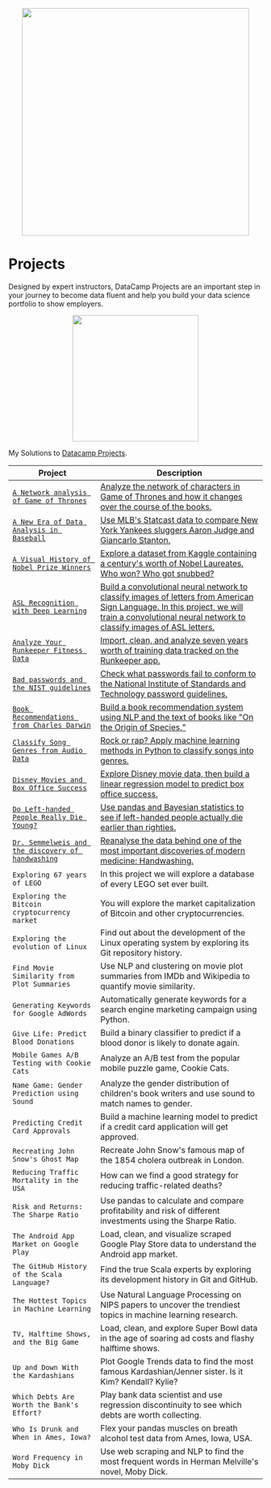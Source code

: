 <p align="center"> 
<img src="https://cdn.datacamp.com/main-app/assets/brand/logos/DataCamp_Horizontal_RGB-d196011f63ebda76dc5c9772425cf9541b8639af842d5e5476ef10f2460ed1e4.png" width="450">
</p>

# Projects


Designed by expert instructors, DataCamp Projects are an important step in your journey to become data fluent and help you build your data science portfolio to show employers.

<p align="center"> 
<img src="https://cdn.datacamp.com/main-app/assets/projects/projects-illustration-fb3e253ea0527cd53aafbd5ed1c4570a5c818c8deba9d0cedceb095bf64cb3fa.svg" width="250">
</p>

My Solutions to [Datacamp Projects](https://www.datacamp.com/profile/veeralakrishna).


| Project | Description |
| --- | --- |
|[ `A Network analysis of Game of Thrones` ](https://github.com/veeralakrishna/DataCamp-Portfolio-Project-Solutions--Python/tree/master/A%20Network%20analysis%20of%20Game%20of%20Thrones)| [Analyze the network of characters in Game of Thrones and how it changes over the course of the books.](https://www.datacamp.com/projects/76) |
| [`A New Era of Data Analysis in Baseball`](https://github.com/veeralakrishna/DataCamp-Portfolio-Project-Solutions--Python/tree/master/A%20New%20Era%20of%20Data%20Analysis%20in%20Baseball) |[Use MLB's Statcast data to compare New York Yankees sluggers Aaron Judge and Giancarlo Stanton.](https://www.datacamp.com/projects/250)|
| [`A Visual History of Nobel Prize Winners`](https://github.com/veeralakrishna/DataCamp-Portfolio-Project-Solutions--Python/tree/master/A%20Visual%20History%20of%20Nobel%20Prize%20Winners) | [Explore a dataset from Kaggle containing a century's worth of Nobel Laureates. Who won? Who got snubbed?](https://www.datacamp.com/projects/441) |
| [`ASL Recognition with Deep Learning`](https://github.com/veeralakrishna/DataCamp-Portfolio-Project-Solutions--Python/tree/master/ASL%20Recognition%20with%20Deep%20Learning) | [Build a convolutional neural network to classify images of letters from American Sign Language. In this project, we will train a convolutional neural network to classify images of ASL letters.](https://www.datacamp.com/projects/509)|
|[`Analyze Your Runkeeper Fitness Data`](https://github.com/veeralakrishna/DataCamp-Portfolio-Project-Solutions--Python/tree/master/Analyze%20Your%20Runkeeper%20Fitness%20Data) | [Import, clean, and analyze seven years worth of training data tracked on the Runkeeper app.](https://www.datacamp.com/projects/727)|
|[`Bad passwords and the NIST guidelines`](https://www.datacamp.com/projects/141) | [Check what passwords fail to conform to the National Institute of Standards and Technology password guidelines.](https://www.datacamp.com/projects/141) |
| [`Book Recommendations from Charles Darwin` ](https://github.com/veeralakrishna/DataCamp-Portfolio-Project-Solutions--Python/tree/master/Book%20Recommendations%20from%20Charles%20Darwin)| [Build a book recommendation system using NLP and the text of books like "On the Origin of Species."](https://www.datacamp.com/projects/607) |
|[ `Classify Song Genres from Audio Data`](https://github.com/veeralakrishna/DataCamp-Portfolio-Project-Solutions--Python/tree/master/Classify%20Song%20Genres%20from%20Audio%20Data) | [Rock or rap? Apply machine learning methods in Python to classify songs into genres. ](https://www.datacamp.com/projects/449)|
| [`Disney Movies and Box Office Success`](https://github.com/veeralakrishna/DataCamp-Portfolio-Project-Solutions--Python/tree/master/Disney%20Movies%20and%20Box%20Office%20Success) |[Explore Disney movie data, then build a linear regression model to predict box office success.](https://www.datacamp.com/projects/740) |
|[ `Do Left-handed People Really Die Young?`](https://github.com/veeralakrishna/DataCamp-Portfolio-Project-Solutions--Python/tree/master/Do%20Left-handed%20People%20Really%20Die%20Young_) | [Use pandas and Bayesian statistics to see if left-handed people actually die earlier than righties.](https://www.datacamp.com/projects/479) |
|[ `Dr. Semmelweis and the discovery of handwashing`](https://github.com/veeralakrishna/DataCamp-Portfolio-Project-Solutions--Python/tree/master/Dr.%20Semmelweis%20and%20the%20Discovery%20of%20Handwashing) | [Reanalyse the data behind one of the most important discoveries of modern medicine: Handwashing.](https://www.datacamp.com/projects/20) |
| `Exploring 67 years of LEGO` | In this project we will explore a database of every LEGO set ever built. |
| `Exploring the Bitcoin cryptocurrency market` | You will explore the market capitalization of Bitcoin and other cryptocurrencies. |
| `Exploring the evolution of Linux` | Find out about the development of the Linux operating system by exploring its Git repository history. |
| `Find Movie Similarity from Plot Summaries` | Use NLP and clustering on movie plot summaries from IMDb and Wikipedia to quantify movie similarity. |
| `Generating Keywords for Google AdWords` | Automatically generate keywords for a search engine marketing campaign using Python. |
| `Give Life: Predict Blood Donations` | Build a binary classifier to predict if a blood donor is likely to donate again. |
| `Mobile Games A/B Testing with Cookie Cats` | Analyze an A/B test from the popular mobile puzzle game, Cookie Cats. |
| `Name Game: Gender Prediction using Sound` | Analyze the gender distribution of children's book writers and use sound to match names to gender. |
| `Predicting Credit Card Approvals` | Build a machine learning model to predict if a credit card application will get approved. |
| `Recreating John Snow's Ghost Map` | Recreate John Snow's famous map of the 1854 cholera outbreak in London. |
| `Reducing Traffic Mortality in the USA` | How can we find a good strategy for reducing traffic-related deaths? |
| `Risk and Returns: The Sharpe Ratio` | Use pandas to calculate and compare profitability and risk of different investments using the Sharpe Ratio. |
| `The Android App Market on Google Play` | Load, clean, and visualize scraped Google Play Store data to understand the Android app market. |
| `The GitHub History of the Scala Language?` | Find the true Scala experts by exploring its development history in Git and GitHub. |
| `The Hottest Topics in Machine Learning` | Use Natural Language Processing on NIPS papers to uncover the trendiest topics in machine learning research. |
| `TV, Halftime Shows, and the Big Game` | Load, clean, and explore Super Bowl data in the age of soaring ad costs and flashy halftime shows. |
| `Up and Down With the Kardashians` | Plot Google Trends data to find the most famous Kardashian/Jenner sister. Is it Kim? Kendall? Kylie? |
| `Which Debts Are Worth the Bank's Effort?` | Play bank data scientist and use regression discontinuity to see which debts are worth collecting. |
| `Who Is Drunk and When in Ames, Iowa?` | Flex your pandas muscles on breath alcohol test data from Ames, Iowa, USA. |
| `Word Frequency in Moby Dick` | Use web scraping and NLP to find the most frequent words in Herman Melville's novel, Moby Dick. |
